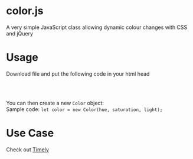 # color.js
A very simple JavaScript class allowing dynamic colour changes with CSS and jQuery
<h1>Usage</h1>
Download file and put the following code in your html head</br>
<code>
	<script type="text/javascript" src="js/color.js"></script>
</code>
</br></br>
You can then create a new <code>Color</code> object:</br>
Sample code:  <code>let color = new Color(hue, saturation, light); </code>

<h1>Use Case</h2>
Check out <a href="http://www.ishamjassat.com/projects/timely/">Timely</a>
